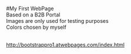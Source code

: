 #My First WebPage <br>
Based on a B2B Portal <br>
Images are only used for testing purposes <br>
Colors chosen by myself <br><br>

http://bootstrappro1.atwebpages.com/index.html
